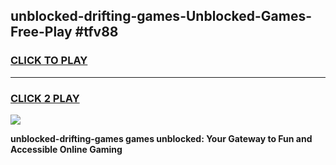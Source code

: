 
## unblocked-drifting-games-Unblocked-Games-Free-Play #tfv88
<h3>
<a href="https://us.freeplayer.one?title=unblocked-drifting-games&ref=9M">CLICK TO PLAY</a></h3>
<hr>

<h3>
<a href="https://us.freeplayer.one?title=unblocked-drifting-games&ref=9M">CLICK 2 PLAY</a>
  
</h3>

<a href="https://us.freeplayer.one?title=unblocked-drifting-games&ref=9M"><img src="https://clearcache.store/games.png"></a>


**unblocked-drifting-games games unblocked: Your Gateway to Fun and Accessible Online Gaming**
